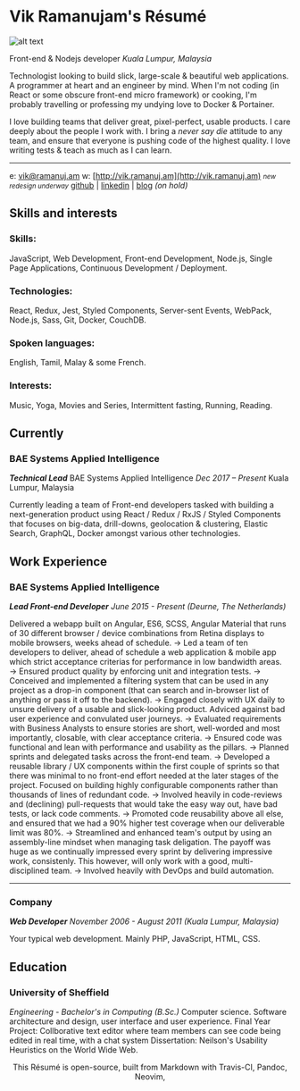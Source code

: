 # Vik Ramanujam's Résumé

![alt text][logo]

Front-end & Nodejs developer
_Kuala Lumpur, Malaysia_

Technologist looking to build slick, large-scale & beautiful web applications. A programmer at heart and an engineer by mind. When I'm not coding (in React or some obscure front-end micro framework) or cooking, I'm probably travelling or professing my undying love to Docker & Portainer.

I love building teams that deliver great, pixel-perfect, usable products. I care deeply about the people I work with. I bring a *never say die* attitude to any team, and ensure that everyone is pushing code of the highest quality. I love writing tests & teach as much as I can learn.



----------

e: [vik@ramanuj.am](vik@ramanuj.am)
w: [http://vik.ramanuj.am](http://vik.ramanuj.am) <small>_new redesign underway_</small>
[github](https://github.com/piggyslasher) | [linkedin](https://linkedin.com/in/thevikram) | [blog](https://web.archive.org/web/20120615003016/http://www.techgarten.com/) _(on hold)_

## Skills and interests

### Skills:
JavaScript, Web Development, Front-end Development, Node.js, Single Page Applications, Continuous Development / Deployment.

### Technologies:
React, Redux, Jest, Styled Components, Server-sent Events, WebPack, Node.js, Sass, Git, Docker, CouchDB.

### Spoken languages:
English, Tamil, Malay & some French.

### Interests:
Music, Yoga, Movies and Series, Intermittent fasting, Running, Reading.

## Currently

### BAE Systems Applied Intelligence
_**Technical Lead**_
BAE Systems Applied Intelligence
_Dec 2017 – Present_
Kuala Lumpur, Malaysia

Currently leading a team of Front-end developers tasked with building a next-generation product using React / Redux / RxJS / Styled Components that focuses on big-data, drill-downs, geolocation & clustering, Elastic Search, GraphQL, Docker amongst various other technologies.

## Work Experience

### BAE Systems Applied Intelligence
_**Lead Front-end Developer**_
_June 2015 - Present (Deurne, The Netherlands)_

Delivered a webapp built on Angular, ES6, SCSS, Angular Material that runs of 30 different browser / device combinations from Retina displays to mobile browsers, weeks ahead of schedule.
→ Led a team of ten developers to deliver, ahead of schedule a web application & mobile app which strict acceptance criterias for performance in low bandwidth areas.
→ Ensured product quality by enforcing unit and integration tests.
→ Conceived and implemented a filtering system that can be used in any project as a drop-in component (that can search and in-browser list of anything or pass it off to the backend).
→ Engaged closely with UX daily to unsure delivery of a usable and slick-looking product. Adviced against bad user experience and convulated user journeys.
→ Evaluated requirements with Business Analysts to ensure stories are short, well-worded and most importantly, closable, with clear acceptance criteria.
→ Ensured code was functional and lean with performance and usability as the pillars.
→ Planned sprints and delegated tasks across the front-end team.
→ Developed a reusable library / UX components within the first couple of sprints so that there was minimal to no front-end effort needed at the later stages of the project. Focused on building highly configurable components rather than thousands of lines of redundant code.
→ Involved heavily in code-reviews and (declining) pull-requests that would take the easy way out, have bad tests, or lack code comments.
→ Promoted code reusability above all else, and ensured that we had a 90% higher test coverage when our deliverable limit was 80%.
→ Streamlined and enhanced team's output by using an assembly-line mindset when managing task deligation. The payoff was huge as we continually impressed every sprint by delivering impressive work, consistenly. This however, will only work with a good, multi-disciplined team.
→ Involved heavily with DevOps and build automation.

---

### Company
_**Web Developer**_
_November 2006 - August 2011 (Kuala Lumpur, Malaysia)_

Your typical web development. Mainly PHP, JavaScript, HTML, CSS.

## Education

### University of Sheffield
_Engineering - Bachelor's in Computing (B.Sc.)_
Computer science. Software architecture and design, user interface and user experience.
Final Year Project: Collborative text editor where team members can see code being edited in real time, with a chat system
Dissertation: Neilson's Usability Heuristics on the World Wide Web.

<center>
This Résumé is open-source, built from Markdown with Travis-CI, Pandoc, Neovim, 
</center>


[logo]: http://www.vik.ramanuj.am/img/profile.png "Vik Ramanujam's Avatar"
<!--stackedit_data:
eyJoaXN0b3J5IjpbMzY3NzAzODEyLDE0MzY4MzQyOTQsLTE0OT
c3NDkwNjksLTEyNDE3MTc0OSw3OTkzNDY0MDksMzk0ODUyMDMs
Nzk5MzQ2NDA5LDM5NDg1MjAzLDc5OTM0NjQwOSw3OTkzNDY0MD
ksMTAwMjg4ODc5MSw5MjA3MTAxNDUsNjU0OTM0MzI5LDIwNDQ1
NTU3MzZdfQ==
-->
